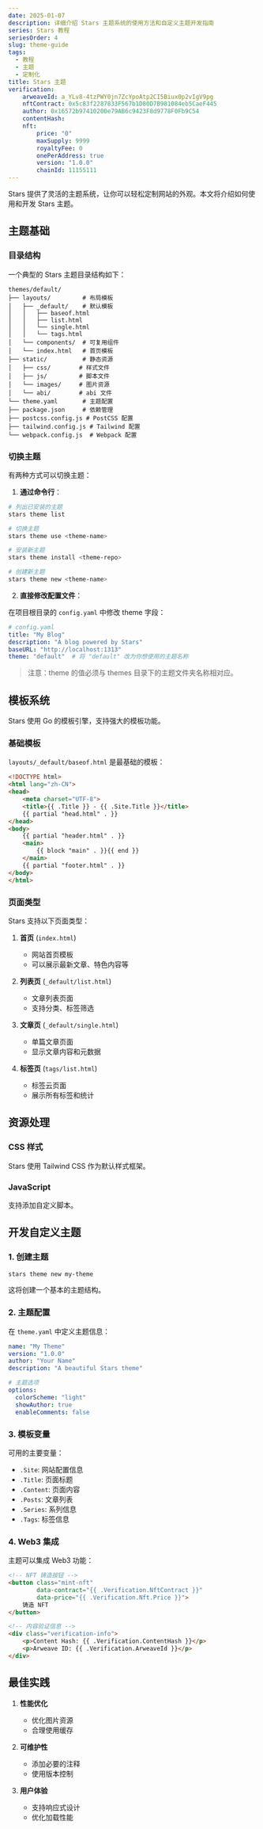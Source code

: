 ```yaml
---
date: 2025-01-07
description: 详细介绍 Stars 主题系统的使用方法和自定义主题开发指南
series: Stars 教程
seriesOrder: 4
slug: theme-guide
tags:
  - 教程
  - 主题
  - 定制化
title: Stars 主题
verification:
    arweaveId: a_YLv8-4tzPWY0jn7ZcYpoAtp2CI5Biux0p2vIgV9pg
    nftContract: 0x5c83f2287833F567b1D80D7B981084eb5CaeF445
    author: 0x16572b97410200e79AB6c9423F8d9778F0Fb9C54
    contentHash: 
    nft:
        price: "0"
        maxSupply: 9999
        royaltyFee: 0
        onePerAddress: true
        version: "1.0.0"
        chainId: 11155111
---
```


Stars 提供了灵活的主题系统，让你可以轻松定制网站的外观。本文将介绍如何使用和开发 Stars 主题。

## 主题基础

### 目录结构

一个典型的 Stars 主题目录结构如下：

```
themes/default/
├── layouts/         # 布局模板
│   ├── _default/    # 默认模板
│   │   ├── baseof.html
│   │   ├── list.html
│   │   └── single.html
│   │   └── tags.html
│   └── components/  # 可复用组件
│   └── index.html   # 首页模板
├── static/          # 静态资源
│   ├── css/        # 样式文件
│   ├── js/         # 脚本文件
│   └── images/     # 图片资源
│   └── abi/        # abi 文件
└── theme.yaml       # 主题配置
├── package.json     # 依赖管理
├── postcss.config.js # PostCSS 配置
├── tailwind.config.js # Tailwind 配置
└── webpack.config.js  # Webpack 配置
```

### 切换主题

有两种方式可以切换主题：

1. **通过命令行**：

```bash
# 列出已安装的主题
stars theme list

# 切换主题
stars theme use <theme-name>

# 安装新主题
stars theme install <theme-repo>

# 创建新主题
stars theme new <theme-name>
```

2. **直接修改配置文件**：

在项目根目录的 `config.yaml` 中修改 theme 字段：

```yaml
# config.yaml
title: "My Blog"
description: "A blog powered by Stars"
baseURL: "http://localhost:1313"
theme: "default"  # 将 "default" 改为你想使用的主题名称
```

> 注意：theme 的值必须与 themes 目录下的主题文件夹名称相对应。

## 模板系统

Stars 使用 Go 的模板引擎，支持强大的模板功能。

### 基础模板

`layouts/_default/baseof.html` 是最基础的模板：

```html
<!DOCTYPE html>
<html lang="zh-CN">
<head>
    <meta charset="UTF-8">
    <title>{{ .Title }} - {{ .Site.Title }}</title>
    {{ partial "head.html" . }}
</head>
<body>
    {{ partial "header.html" . }}
    <main>
        {{ block "main" . }}{{ end }}
    </main>
    {{ partial "footer.html" . }}
</body>
</html>
```

### 页面类型

Stars 支持以下页面类型：

1. **首页** (`index.html`)
   - 网站首页模板
   - 可以展示最新文章、特色内容等

2. **列表页** (`_default/list.html`)
   - 文章列表页面
   - 支持分类、标签筛选

3. **文章页** (`_default/single.html`)
   - 单篇文章页面
   - 显示文章内容和元数据

4. **标签页** (`tags/list.html`)
   - 标签云页面
   - 展示所有标签和统计

## 资源处理

### CSS 样式

Stars 使用 Tailwind CSS 作为默认样式框架。

### JavaScript

支持添加自定义脚本。

## 开发自定义主题

### 1. 创建主题

```bash
stars theme new my-theme
```

这将创建一个基本的主题结构。

### 2. 主题配置

在 `theme.yaml` 中定义主题信息：

```yaml
name: "My Theme"
version: "1.0.0"
author: "Your Name"
description: "A beautiful Stars theme"

# 主题选项
options:
  colorScheme: "light"
  showAuthor: true
  enableComments: false
```

### 3. 模板变量

可用的主要变量：

- `.Site`: 网站配置信息
- `.Title`: 页面标题
- `.Content`: 页面内容
- `.Posts`: 文章列表
- `.Series`: 系列信息
- `.Tags`: 标签信息

### 4. Web3 集成

主题可以集成 Web3 功能：

```html
<!-- NFT 铸造按钮 -->
<button class="mint-nft" 
        data-contract="{{ .Verification.NftContract }}"
        data-price="{{ .Verification.Nft.Price }}">
    铸造 NFT
</button>

<!-- 内容验证信息 -->
<div class="verification-info">
    <p>Content Hash: {{ .Verification.ContentHash }}</p>
    <p>Arweave ID: {{ .Verification.ArweaveId }}</p>
</div>
```

## 最佳实践

1. **性能优化**
   - 优化图片资源
   - 合理使用缓存

2. **可维护性**
   - 添加必要的注释
   - 使用版本控制

3. **用户体验**
   - 支持响应式设计
   - 优化加载性能